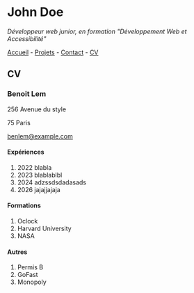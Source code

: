 # John Doe

  *Développeur web junior, en formation "Développement Web et Accessibilité"*

[Accueil](README.md)  - [Projets](projets.md)  - [Contact](contact.md) - [CV](CV.md) 

  ## CV 

  ### Benoit Lem

  256 Avenue du style

  75 Paris

  benlem@example.com

  #### Expériences 

  1. 2022 blabla
  2. 2023 blablablbl
  3. 2024 adzssdsdadasads
  4. 2026 jajajjajaja

#### Formations 

1. Oclock
2. Harvard University
3. NASA


#### Autres

1. Permis B
2. GoFast
3. Monopoly


